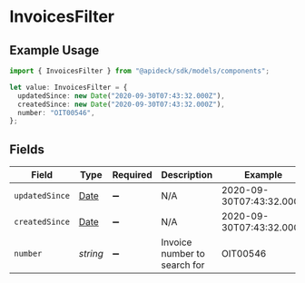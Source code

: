 # InvoicesFilter

## Example Usage

```typescript
import { InvoicesFilter } from "@apideck/sdk/models/components";

let value: InvoicesFilter = {
  updatedSince: new Date("2020-09-30T07:43:32.000Z"),
  createdSince: new Date("2020-09-30T07:43:32.000Z"),
  number: "OIT00546",
};
```

## Fields

| Field                                                                                         | Type                                                                                          | Required                                                                                      | Description                                                                                   | Example                                                                                       |
| --------------------------------------------------------------------------------------------- | --------------------------------------------------------------------------------------------- | --------------------------------------------------------------------------------------------- | --------------------------------------------------------------------------------------------- | --------------------------------------------------------------------------------------------- |
| `updatedSince`                                                                                | [Date](https://developer.mozilla.org/en-US/docs/Web/JavaScript/Reference/Global_Objects/Date) | :heavy_minus_sign:                                                                            | N/A                                                                                           | 2020-09-30T07:43:32.000Z                                                                      |
| `createdSince`                                                                                | [Date](https://developer.mozilla.org/en-US/docs/Web/JavaScript/Reference/Global_Objects/Date) | :heavy_minus_sign:                                                                            | N/A                                                                                           | 2020-09-30T07:43:32.000Z                                                                      |
| `number`                                                                                      | *string*                                                                                      | :heavy_minus_sign:                                                                            | Invoice number to search for                                                                  | OIT00546                                                                                      |